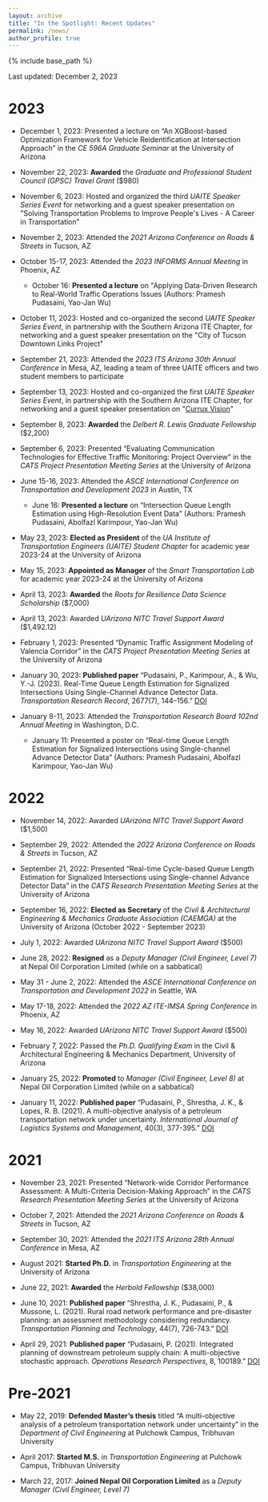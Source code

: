 ```yaml
---
layout: archive
title: "In the Spotlight: Recent Updates"
permalink: /news/
author_profile: true
---
```


{% include base_path %}

Last updated: December 2, 2023

# 2023

- December 1, 2023: Presented a lecture on “An XGBoost-based Optimization Framework for Vehicle Reidentification at Intersection Approach” in the *CE 596A Graduate Seminar* at the University of Arizona

- November 22, 2023: **Awarded** the *Graduate and Professional Student Council (GPSC) Travel Grant* ($980)

- November 6, 2023: Hosted and organized the third *UAITE Speaker Series Event* for networking and a guest speaker presentation on "Solving Transportation Problems to Improve People's Lives - A Career in Transportation"

- November 2, 2023: Attended the *2021 Arizona Conference on Roads & Streets* in Tucson, AZ

- October 15-17, 2023: Attended the *2023 INFORMS Annual Meeting* in Phoenix, AZ
    - October 16: **Presented a lecture** on "Applying Data-Driven Research to Real-World Traffic Operations Issues (Authors: Pramesh Pudasaini, Yao-Jan Wu)

- October 11, 2023: Hosted and co-organized the second *UAITE Speaker Series Event*, in partnership with the Southern Arizona ITE Chapter, for networking and a guest speaker presentation on the "City of Tucson Downtown Links Project"

- September 21, 2023: Attended the *2023 ITS Arizona 30th Annual Conference* in Mesa, AZ, leading a team of three UAITE officers and two student members to participate

- September 13, 2023: Hosted and co-organized the first *UAITE Speaker Series Event*, in partnership with the Southern Arizona ITE Chapter, for networking and a guest speaker presentation on "[Currux Vision](https://currux.vision/)"

- September 8, 2023: **Awarded** the *Delbert R. Lewis Graduate Fellowship* ($2,200)

- September 6, 2023: Presented “Evaluating Communication Technologies for Effective Traffic Monitoring: Project Overview” in the *CATS Project Presentation Meeting Series* at the University of Arizona

- June 15-16, 2023: Attended the *ASCE International Conference on Transportation and Development 2023* in Austin, TX
    - June 16: **Presented a lecture** on “Intersection Queue Length Estimation using High-Resolution Event Data” (Authors: Pramesh Pudasaini, Abolfazl Karimpour, Yao-Jan Wu)

- May 23, 2023: **Elected as President** of the *UA Institute of Transportation Engineers (UAITE) Student Chapter* for academic year 2023-24 at the University of Arizona

- May 15, 2023: **Appointed as Manager** of the *Smart Transportation Lab* for academic year 2023-24 at the University of Arizona 

- April 13, 2023: **Awarded** the *Roots for Resilience Data Science Scholarship* ($7,000)

- April 13, 2023: Awarded *UArizona NITC Travel Support Award* ($1,492.12)

- February 1, 2023: Presented “Dynamic Traffic Assignment Modeling of Valencia Corridor” in the *CATS Project Presentation Meeting Series* at the University of Arizona

- January 30, 2023: **Published paper** “Pudasaini, P., Karimpour, A., & Wu, Y.-J. (2023). Real-Time Queue Length Estimation for Signalized Intersections Using Single-Channel Advance Detector Data. *Transportation Research Record*, 2677(7), 144–156.” [DOI](https://doi.org/10.1177/03611981221151066)

- January 8-11, 2023: Attended the *Transportation Research Board 102nd Annual Meeting* in Washington, D.C.
    - January 11: Presented a poster on “Real-time Queue Length Estimation for Signalized Intersections using Single-channel Advance Detector Data” (Authors: Pramesh Pudasaini, Abolfazl Karimpour, Yao-Jan Wu)

# 2022

- November 14, 2022: Awarded *UArizona NITC Travel Support Award* ($1,500)

- September 29, 2022: Attended the *2022 Arizona Conference on Roads & Streets* in Tucson, AZ

- September 21, 2022: Presented “Real-time Cycle-based Queue Length Estimation for Signalized Intersections using Single-channel Advance Detector Data” in the *CATS Research Presentation Meeting Series* at the University of Arizona

- September 16, 2022: **Elected as Secretary** of the *Civil & Architectural Engineering & Mechanics Graduate Association (CAEMGA)* at the University of Arizona (October 2022 - September 2023)

- July 1, 2022: Awarded *UArizona NITC Travel Support Award* ($500)

- June 28, 2022: **Resigned** as a *Deputy Manager (Civil Engineer, Level 7)* at Nepal Oil Corporation Limited (while on a sabbatical)

- May 31 - June 2, 2022: Attended the *ASCE International Conference on Transportation and Development 2022* in Seattle, WA

- May 17-18, 2022: Attended the *2022 AZ ITE-IMSA Spring Conference* in Phoenix, AZ

- May 16, 2022: Awarded *UArizona NITC Travel Support Award* ($500)

- February 7, 2022: Passed the *Ph.D. Qualifying Exam* in the Civil & Architectural Engineering & Mechanics Department, University of Arizona

- January 25, 2022: **Promoted** to *Manager (Civil Engineer, Level 8)* at Nepal Oil Corporation Limited (while on a sabbatical)

- January 11, 2022: **Published paper** “Pudasaini, P., Shrestha, J. K., & Lopes, R. B. (2021). A multi-objective analysis of a petroleum transportation network under uncertainty. *International Journal of Logistics Systems and Management*, 40(3), 377-395.” [DOI](https://doi.org/10.1504/IJLSM.2021.120254)

# 2021

- November 23, 2021: Presented “Network-wide Corridor Performance Assessment: A Multi-Criteria Decision-Making Approach” in the *CATS Research Presentation Meeting Series* at the University of Arizona

- October 7, 2021: Attended the *2021 Arizona Conference on Roads & Streets* in Tucson, AZ

- September 30, 2021: Attended the *2021 ITS Arizona 28th Annual Conference* in Mesa, AZ

- August 2021: **Started Ph.D.** in *Transportation Engineering* at the University of Arizona

- June 22, 2021: **Awarded** the *Herbold Fellowship* ($38,000)

- June 10, 2021: **Published paper** “Shrestha, J. K., Pudasaini, P., & Mussone, L. (2021). Rural road network performance and pre-disaster planning: an assessment methodology considering redundancy. *Transportation Planning and Technology*, 44(7), 726-743.” [DOI](https://doi.org/10.1080/03081060.2021.1956809)

- April 29, 2021: **Published paper** “Pudasaini, P. (2021). Integrated planning of downstream petroleum supply chain: A multi-objective stochastic approach. *Operations Research Perspectives*, 8, 100189.” [DOI](https://doi.org/10.1016/j.orp.2021.100189)

# Pre-2021

- May 22, 2019: **Defended Master’s thesis** titled “A multi-objective analysis of a petroleum transportation network under uncertainty” in the *Department of Civil Engineering* at Pulchowk Campus, Tribhuvan University

- April 2017: **Started M.S.** in *Transportation Engineering* at Pulchowk Campus, Tribhuvan University 

- March 22, 2017: **Joined Nepal Oil Corporation Limited** as a *Deputy Manager (Civil Engineer, Level 7)*